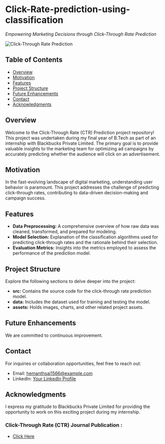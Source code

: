 # Click-Rate-prediction-using-classification

*Empowering Marketing Decisions through Click-Through Rate Prediction*

![Click-Through Rate Prediction](https://github.com/hemanthsaich/Click-Through-Rate/assets/91429511/b7ee7a22-78be-49d4-8610-c5ceaba22feb)

## Table of Contents
- [Overview](#overview)
- [Motivation](#motivation)
- [Features](#features)
- [Project Structure](#project-structure)
- [Future Enhancements](#future-enhancements)
- [Contact](#contact)
- [Acknowledgments](#acknowledgments)

## Overview
Welcome to the Click-Through Rate (CTR) Prediction project repository! This project was undertaken during my final year of B.Tech as part of an internship with Blackbucks Private Limited. The primary goal is to provide valuable insights to the marketing team for optimizing ad campaigns by accurately predicting whether the audience will click on an advertisement.

## Motivation
In the fast-evolving landscape of digital marketing, understanding user behavior is paramount. This project addresses the challenge of predicting click-through rates, contributing to data-driven decision-making and campaign success.

## Features
- **Data Preprocessing:** A comprehensive overview of how raw data was cleaned, transformed, and prepared for modeling.
- **Model Selection:** Explanation of the classification algorithms used for predicting click-through rates and the rationale behind their selection.
- **Evaluation Metrics:** Insights into the metrics employed to assess the performance of the prediction model.

## Project Structure
Explore the following sections to delve deeper into the project:

- **src:** Contains the source code for the click-through rate prediction model.
- **data:** Includes the dataset used for training and testing the model.
- **assets:** Holds images, charts, and other related project assets.

## Future Enhancements
We are committed to continuous improvement.

## Contact
For inquiries or collaboration opportunities, feel free to reach out:
- Email: hemanthsai1566@example.com
- LinkedIn: [Your LinkedIn Profile](https://www.linkedin.com/in/hemanthsaich/)

## Acknowledgments
I express my gratitude to Blackbucks Private Limited for providing the opportunity to work on this exciting project during my internship.


### Click-Through Rate (CTR) Journal Publication : 
* [Click Here](https://github.com/hemanthsaich/Click-Through-Rate/blob/main/Click-Through%20Rate%20(CTR)%20Journal%20Publication.pdf)
